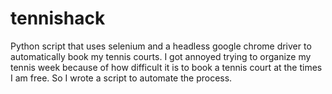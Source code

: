 # tennishack
Python script that uses selenium and a headless google chrome driver to automatically book my tennis courts. I got annoyed trying to organize my tennis week because of how difficult it is to book a tennis court at the times I am free. So I wrote a script to automate the process.
